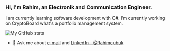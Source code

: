 ### Hi, I'm Rahim, an Electronik and Communication Engineer.
I am currently learning software development with C#. I’m currently working on CryptoBoard what's a portfolio management system.

![My GitHub stats](https://github-readme-stats.vercel.app/api?username=rahimcubuk&show_icons=true&theme=dark) 

- 💬 Ask me about [e-mail](rahimcubuk@gmail.com) and [LinkedIn - @Rahimcubuk](https://www.linkedin.com/in/rahim-%C3%A7-47903493/)
